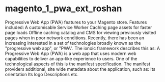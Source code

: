 # magento_1_pwa_ext_roshan
Progressive Web App (PWA) features to your Magento store. Features included: A customisable Service Worker Caching page assets for faster page loads Offline caching catalog and CMS for viewing previously visited pages when in poor network conditions. Recently, there has been an increasing interested in a set of technologies broadly known as the "progressive web app", or "PWA". The ionoic framework describes this as: A Progressive Web App (PWA) is a web app that uses modern web capabilities to deliver an app-like experience to users. One of the technological aspects of this is the manifest specification. The manifest providers additional, site wide metadata about the application, such as: Its orientation Its logo Descriptions etc.
